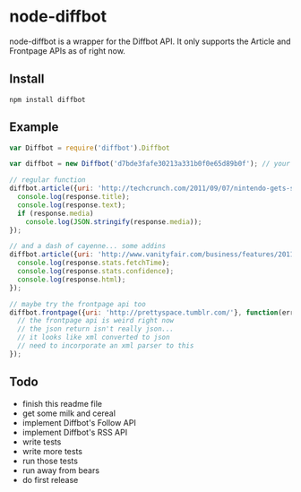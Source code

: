 # node-diffbot

node-diffbot is a wrapper for the Diffbot API. It only supports the Article and Frontpage APIs as of right now.

## Install

    npm install diffbot

## Example

```javascript
var Diffbot = require('diffbot').Diffbot

var diffbot = new Diffbot('d7bde3fafe30213a331b0f0e65d89b0f'); // your API key here

// regular function
diffbot.article({uri: 'http://techcrunch.com/2011/09/07/nintendo-gets-sued-over-the-wii/'}, function(err, response) {
  console.log(response.title);
  console.log(response.text);
  if (response.media)
    console.log(JSON.stringify(response.media));
});

// and a dash of cayenne... some addins
diffbot.article({uri: 'http://www.vanityfair.com/business/features/2011/04/jack-dorsey-201104', html: true, comments: true, stats: true}, function(err, response) {
  console.log(response.stats.fetchTime);
  console.log(response.stats.confidence);
  console.log(response.html);
});

// maybe try the frontpage api too
diffbot.frontpage({uri: 'http://prettyspace.tumblr.com/'}, function(err, response) {
  // the frontpage api is weird right now
  // the json return isn't really json...
  // it looks like xml converted to json
  // need to incorporate an xml parser to this
});
```


## Todo

* finish this readme file
* get some milk and cereal
* implement Diffbot's Follow API
* implement Diffbot's RSS API
* write tests
* write more tests
* run those tests
* run away from bears
* do first release
